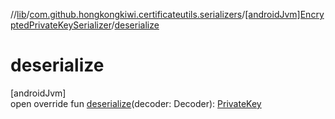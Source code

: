//[lib](../../../index.md)/[com.github.hongkongkiwi.certificateutils.serializers](../index.md)/[[androidJvm]EncryptedPrivateKeySerializer](index.md)/[deserialize](deserialize.md)

# deserialize

[androidJvm]\
open override fun [deserialize](deserialize.md)(decoder: Decoder): [PrivateKey](https://developer.android.com/reference/kotlin/java/security/PrivateKey.html)

